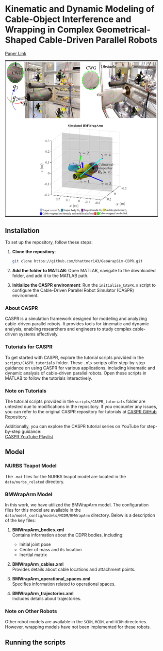 # Kinematic and Dynamic Modeling of Cable-Object Interference and Wrapping in Complex Geometrical-Shaped Cable-Driven Parallel Robots

[Paper Link](https://www.techrxiv.org/users/788558/articles/1022587-kinematic-and-dynamic-modeling-of-cable-object-interference-and-wrapping-in-complex-geometrical-shaped-cable-driven-parallel-robots)

![GeoWrapSim-CDPR Overview](figures/fig_git2.png)

## Installation

To set up the repository, follow these steps:

1. **Clone the repository**:
    ```bash
    git clone https://github.com/bhattner143/GeoWrapSim-CDPR.git
    ```

2. **Add the folder to MATLAB**:
    Open MATLAB, navigate to the downloaded folder, and add it to the MATLAB path.

3. **Initialize the CASPR environment**:
    Run the `initialise_CASPR.m` script to configure the Cable-Driven Parallel Robot Simulator (CASPR) environment.

### About CASPR
CASPR is a simulation framework designed for modeling and analyzing cable-driven parallel robots. It provides tools for kinematic and dynamic analysis, enabling researchers and engineers to study complex cable-driven systems effectively.
### Tutorials for CASPR

To get started with CASPR, explore the tutorial scripts provided in the `scripts/CASPR_tutorials` folder. These `.mlx` scripts offer step-by-step guidance on using CASPR for various applications, including kinematic and dynamic analysis of cable-driven parallel robots. Open these scripts in MATLAB to follow the tutorials interactively.
### Note on Tutorials

The tutorial scripts provided in the `scripts/CASPR_tutorials` folder are untested due to modifications in the repository. If you encounter any issues, you can refer to the original CASPR repository for tutorials at [CASPR GitHub Repository](https://github.com/darwinlau/CASPR).

Additionally, you can explore the CASPR tutorial series on YouTube for step-by-step guidance:  
[CASPR YouTube Playlist](https://www.youtube.com/watch?v=b_24t_j1uQo&list=PLZCfv3Lre4aVbsS8zFYlg2x-kPuB-rrRC)

## Model

### NURBS Teapot Model
The `.mat` files for the NURBS teapot model are located in the `data/nurbs_related` directory.

### BMWrapArm Model
In this work, we have utilized the BMWrapArm model. The configuration files for this model are available in the `data/model_config/models/MCDM/BMWrapArm` directory. Below is a description of the key files:

1. **BMWrapArm_bodies.xml**  
    Contains information about the CDPR bodies, including:
    - Initial joint pose
    - Center of mass and its location
    - Inertial matrix

2. **BMWrapArm_cables.xml**  
    Provides details about cable locations and attachment points.

3. **BMWrapArm_operational_spaces.xml**  
    Specifies information related to operational spaces.

4. **BMWrapArm_trajectories.xml**  
    Includes details about trajectories.

### Note on Other Robots
Other robot models are available in the `SCDM`, `MCDM`, and `HCDM` directories. However, wrapping models have not been implemented for these robots.


## Running the scripts